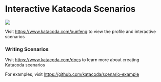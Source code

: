 # Interactive Katacoda Scenarios

[![](http://shields.katacoda.com/katacoda/xunfeng/count.svg)](https://www.katacoda.com/xunfeng "Get your profile on Katacoda.com")

Visit https://www.katacoda.com/xunfeng to view the profile and interactive scenarios

### Writing Scenarios
Visit https://www.katacoda.com/docs to learn more about creating Katacoda scenarios

For examples, visit https://github.com/katacoda/scenario-example
